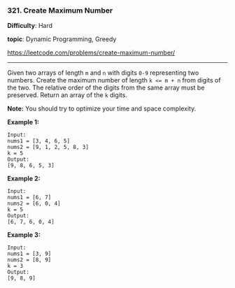 ### 321. Create Maximum Number

**Difficulty**: Hard

**topic**: Dynamic Programming, Greedy

<https://leetcode.com/problems/create-maximum-number/>

***

Given two arrays of length `m` and `n` with digits `0-9` representing two numbers. Create the maximum number of length `k <= m + n` from digits of the two. The relative order of the digits from the same array must be preserved. Return an array of the `k` digits.

**Note:** You should try to optimize your time and space complexity.

**Example 1:**

```
Input:
nums1 = [3, 4, 6, 5]
nums2 = [9, 1, 2, 5, 8, 3]
k = 5
Output:
[9, 8, 6, 5, 3]
```

**Example 2:**

```
Input:
nums1 = [6, 7]
nums2 = [6, 0, 4]
k = 5
Output:
[6, 7, 6, 0, 4]
```

**Example 3:**

```
Input:
nums1 = [3, 9]
nums2 = [8, 9]
k = 3
Output:
[9, 8, 9]
```
